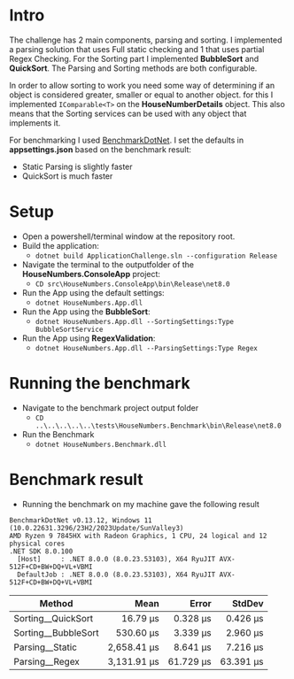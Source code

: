 # Intro
The challenge has 2 main components, parsing and sorting. I implemented a parsing solution that
uses Full static checking and 1 that uses partial Regex Checking. For the Sorting part I implemented
**BubbleSort** and **QuickSort**. The Parsing and Sorting methods are both configurable.

In order to allow sorting to work you need some way of determining if an object is considered 
greater, smaller or equal to another object. for this I implemented ```IComparable<T>``` on the 
**HouseNumberDetails** object. This also means that the Sorting services can be used with any object that implements it.

For benchmarking I used [BenchmarkDotNet](https://github.com/dotnet/BenchmarkDotNet).
I set the defaults in **appsettings.json** based on the benchmark result:
- Static Parsing is slightly faster
- QuickSort is much faster

# Setup
- Open a powershell/terminal window at the repository root.
- Build the application:
    - ```dotnet build ApplicationChallenge.sln --configuration Release``` 
- Navigate the terminal to the outputfolder of the **HouseNumbers.ConsoleApp** project:
    - ```CD src\HouseNumbers.ConsoleApp\bin\Release\net8.0```
- Run the App using the default settings:
    - ```dotnet HouseNumbers.App.dll```
- Run the App using the **BubbleSort**: 
    - ```dotnet HouseNumbers.App.dll --SortingSettings:Type BubbleSortService```
- Run the App using **RegexValidation**:
    - ```dotnet HouseNumbers.App.dll --ParsingSettings:Type Regex```

# Running the benchmark
- Navigate to the benchmark project output folder
    - ```CD ..\..\..\..\..\tests\HouseNumbers.Benchmark\bin\Release\net8.0```
- Run the Benchmark
    - ```dotnet HouseNumbers.Benchmark.dll```

# Benchmark result
- Running the benchmark on my machine gave the following result
```
BenchmarkDotNet v0.13.12, Windows 11 (10.0.22631.3296/23H2/2023Update/SunValley3)
AMD Ryzen 9 7845HX with Radeon Graphics, 1 CPU, 24 logical and 12 physical cores
.NET SDK 8.0.100
  [Host]     : .NET 8.0.0 (8.0.23.53103), X64 RyuJIT AVX-512F+CD+BW+DQ+VL+VBMI
  DefaultJob : .NET 8.0.0 (8.0.23.53103), X64 RyuJIT AVX-512F+CD+BW+DQ+VL+VBMI
```
| Method              | Mean        | Error     | StdDev    |
|-------------------- |------------:|----------:|----------:|
| Sorting__QuickSort  |    16.79 μs |  0.328 μs |  0.426 μs |
| Sorting__BubbleSort |   530.60 μs |  3.339 μs |  2.960 μs |
| Parsing__Static     | 2,658.41 μs |  8.641 μs |  7.216 μs |
| Parsing__Regex      | 3,131.91 μs | 61.729 μs | 63.391 μs |
